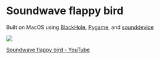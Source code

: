 # Soundwave flappy bird

Built on MacOS using [BlackHole](https://existential.audio/blackhole/), [Pygame](https://www.pygame.org/), and [sounddevice](https://pypi.org/project/sounddevice/)

[![](https://img.youtube.com/vi/stWWbBWYupk/mqdefault.jpg)](https://youtu.be/stWWbBWYupk)

[Soundwave flappy bird - YouTube](https://youtu.be/stWWbBWYupk)
